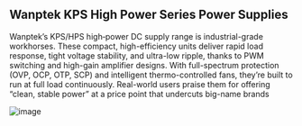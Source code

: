 ## Wanptek KPS High Power Series Power Supplies 

Wanptek’s KPS/HPS high‑power DC supply range is industrial-grade workhorses. These compact, high-efficiency units deliver rapid load response, tight voltage stability, and ultra-low ripple, thanks to PWM switching and high-gain amplifier designs. With full-spectrum protection (OVP, OCP, OTP, SCP) and intelligent thermo-controlled fans, they’re built to run at full load continuously. Real-world users praise them for offering “clean, stable power” at a price point that undercuts big-name brands

![image](https://github.com/user-attachments/assets/eb7c4352-5a95-4a98-aac1-12d88b66eaf2)
